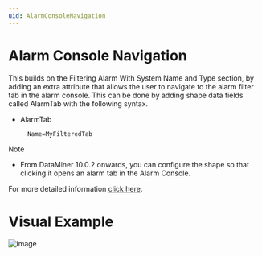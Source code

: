 ```yaml
---
uid: AlarmConsoleNavigation
---
```


# Alarm Console Navigation
This builds on the Filtering Alarm With System Name and Type section, by adding an extra attribute that allows the user to navigate to the alarm filter tab in the alarm console. This can be done by adding shape data fields called AlarmTab with the following syntax.

- AlarmTab
    ```xml
      Name=MyFilteredTab
    ```
> [!NOTE]
> - From DataMiner 10.0.2 onwards, you can configure the shape so that clicking it opens an alarm tab in the Alarm Console.

For more detailed information [click here](https://docs.dataminer.services/user-guide/Basic_Functionality/Visio/linking_shapes/Linking_a_shape_to_an_alarm_filter.html).

# Visual Example
![image](https://github.com/Daniela-Prada/dataminer-docs/assets/102039927/e989dc61-20ff-41ce-b444-9d1e3808bd99)

